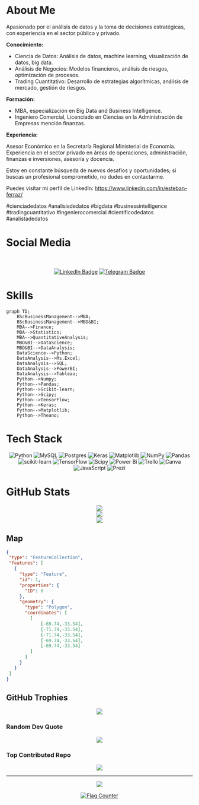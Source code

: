 # About Me

<div class="justificado">
  <p>Apasionado por el análisis de datos y la toma de decisiones estratégicas, con experiencia en el sector público y privado.</p>
  
  <p><strong>Conocimiento:</strong></p>
  <ul>
    <li>Ciencia de Datos: Análisis de datos, machine learning, visualización de datos, big data.</li>
    <li>Análisis de Negocios: Modelos financieros, análisis de riesgos, optimización de procesos.</li>
    <li>Trading Cuantitativo: Desarrollo de estrategias algorítmicas, análisis de mercado, gestión de riesgos.</li>
  </ul>
  
  <p><strong>Formación:</strong></p>
  <ul>
    <li>MBA, especialización en Big Data and Business Intelligence.</li>
    <li>Ingeniero Comercial, Licenciado en Ciencias en la Administración de Empresas mención finanzas.</li>
  </ul>
  
  <p><strong>Experiencia:</strong></p>
  <p>Asesor Económico en la Secretaría Regional Ministerial de Economía. Experiencia en el sector privado en áreas de operaciones, administración, finanzas e inversiones, asesoría y docencia.</p>
  
  <p>Estoy en constante búsqueda de nuevos desafíos y oportunidades; si buscas un profesional comprometido, no dudes en contactarme.</p>
  
  <p>Puedes visitar mi perfil de LinkedIn: <a href="https://www.linkedin.com/in/esteban-ferraz/">https://www.linkedin.com/in/esteban-ferraz/</a></p>
  
  <p>#cienciadedatos #analisisdedatos #bigdata #businessintelligence #tradingcuantitativo #ingenierocomercial #cientificodedatos #analistadedatos</p>
</div>

</body>
</html>

<!--------------------------------------------------------------------------------------------------------------------------------------------------------->

# Social Media

<p align="center">
    <br/><br/><a href="https://www.linkedin.com/in/steban-ferraz/" target="_blank"><img src="https://img.shields.io/badge/-LinkedIn-0A0A0B?logo=linkedin&style=for-the-badge&logoColor=white" alt="LinkedIn Badge" /></a>
    <a href="https://t.me/estebanferraz" target="_blank"><img src="https://img.shields.io/badge/-Telegram-0A0A0B?logo=telegram&style=for-the-badge&logoColor=white" alt="Telegram Badge" /></a>
<p/>

<!--------------------------------------------------------------------------------------------------------------------------------------------------------->
# Skills

```mermaid
graph TD;
    BScBusinessManagement-->MBA;
    BScBusinessManagement-->MBD&BI;
    MBA-->Finance;
    MBA-->Statistics;
    MBA-->QuantitativeAnalysis;
    MBD&BI-->DataScience;
    MBD&BI-->DataAnalysis;
    DataScience-->Python;
    DataAnalysis-->Ms.Excel;
    DataAnalysis-->SQL;
    DataAnalysis-->PowerBI;
    DataAnalysis-->Tableau;
    Python-->Numpy;
    Python-->Pandas;
    Python-->Scikit-learn;
    Python-->Scipy;
    Python-->TensorFlow;
    Python-->Keras;
    Python-->Matplotlib;
    Python-->Theano;
```

<!--------------------------------------------------------------------------------------------------------------------------------------------------------->

# Tech Stack
<div align="center">  

![Python](https://img.shields.io/badge/python-3670A0?style=for-the-badge&logo=python&logoColor=ffdd54) ![MySQL](https://img.shields.io/badge/mysql-%2300000f.svg?style=for-the-badge&logo=mysql&logoColor=white) ![Postgres](https://img.shields.io/badge/postgres-%23316192.svg?style=for-the-badge&logo=postgresql&logoColor=white) ![Keras](https://img.shields.io/badge/Keras-%23D00000.svg?style=for-the-badge&logo=Keras&logoColor=white) ![Matplotlib](https://img.shields.io/badge/Matplotlib-%23ffffff.svg?style=for-the-badge&logo=Matplotlib&logoColor=black) ![NumPy](https://img.shields.io/badge/numpy-%23013243.svg?style=for-the-badge&logo=numpy&logoColor=white) ![Pandas](https://img.shields.io/badge/pandas-%23150458.svg?style=for-the-badge&logo=pandas&logoColor=white) ![scikit-learn](https://img.shields.io/badge/scikit--learn-%23F7931E.svg?style=for-the-badge&logo=scikit-learn&logoColor=white) ![TensorFlow](https://img.shields.io/badge/TensorFlow-%23FF6F00.svg?style=for-the-badge&logo=TensorFlow&logoColor=white) ![Scipy](https://img.shields.io/badge/SciPy-%230C55A5.svg?style=for-the-badge&logo=scipy&logoColor=%white) ![Power Bi](https://img.shields.io/badge/power_bi-F2C811?style=for-the-badge&logo=powerbi&logoColor=black) ![Trello](https://img.shields.io/badge/Trello-%23026AA7.svg?style=for-the-badge&logo=Trello&logoColor=white) ![Canva](https://img.shields.io/badge/Canva-%2300C4CC.svg?style=for-the-badge&logo=Canva&logoColor=white) ![JavaScript](https://img.shields.io/badge/javascript-%23323330.svg?style=for-the-badge&logo=javascript&logoColor=%23F7DF1E) ![Prezi](https://img.shields.io/badge/Prezi-%23000000.svg?style=for-the-badge&logo=Prezi&logoColor=white)
</div> 

<!--------------------------------------------------------------------------------------------------------------------------------------------------------->
# GitHub Stats
<div align="center">  
  
![](https://github-readme-stats.vercel.app/api?username=estebanferraz1&theme=tokyonight&hide_border=true&include_all_commits=false&count_private=false)<br/>
![](https://github-readme-streak-stats.herokuapp.com/?user=estebanferraz1&theme=tokyonight&hide_border=true)<br/>
![](https://github-readme-stats.vercel.app/api/top-langs/?username=estebanferraz1&theme=tokyonight&hide_border=true&include_all_commits=false&count_private=false&layout=compact)
</div> 

<!--------------------------------------------------------------------------------------------------------------------------------------------------------->
## Map

 ```geojson
{
  "type": "FeatureCollection",
  "features": [
    {
      "type": "Feature",
      "id": 1,
      "properties": {
        "ID": 0
      },
      "geometry": {
        "type": "Polygon",
        "coordinates": [
          [
              [-69.74,-33.54],
              [-71.74,-33.54],
              [-71.74,-33.54],
              [-69.74,-33.54],
              [-69.74,-33.54]
          ]
        ]
      }
    }
  ]
}
 ```

<!--------------------------------------------------------------------------------------------------------------------------------------------------------->
## GitHub Trophies
<div align="center">  
 
![](https://github-profile-trophy.vercel.app/?username=estebanferraz1&theme=tokyonight&no-frame=true&no-bg=true&margin-w=4)
</div> 

<!--------------------------------------------------------------------------------------------------------------------------------------------------------->

### Random Dev Quote
<div align="center">  
  
![](https://quotes-github-readme.vercel.app/api?type=horizontal&theme=tokyonight)
</div> 

<!--------------------------------------------------------------------------------------------------------------------------------------------------------->

### Top Contributed Repo
<div align="center">  
  
![](https://github-contributor-stats.vercel.app/api?username=estebanferraz1&limit=5&theme=tokyonight&combine_all_yearly_contributions=true)
</div> 

---
<div align="center">  
  
[![](https://visitcount.itsvg.in/api?id=estebanferraz1&icon=0&color=0)](https://visitcount.itsvg.in)
</div> 

<!-- Proudly created with GPRM ( https://gprm.itsvg.in ) -->

<!--------------------------------------------------------------------------------------------------------------------------------------------------------->
<div align="center">  
  
<a href="http://s01.flagcounter.com/more/52r"><img src="https://s01.flagcounter.com/count/52r/bg_0D1117/txt_FFFFFF/border_0D1117/columns_8/maxflags_20/viewers_0/labels_1/pageviews_1/flags_0/percent_1/" alt="Flag Counter" border="0"></a>
</div> 
